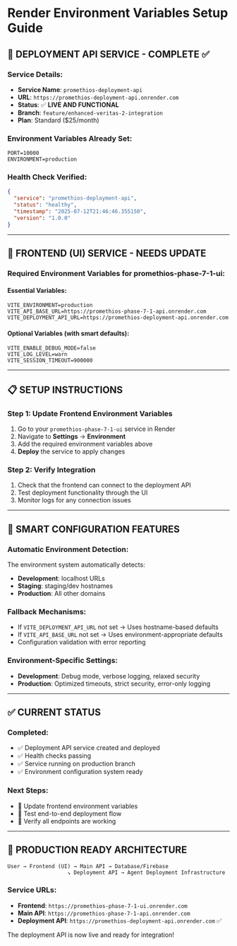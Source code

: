 # Render Environment Variables Setup Guide

## 🎯 **DEPLOYMENT API SERVICE - COMPLETE ✅**

### **Service Details:**
- **Service Name**: `promethios-deployment-api`
- **URL**: `https://promethios-deployment-api.onrender.com`
- **Status**: ✅ **LIVE AND FUNCTIONAL**
- **Branch**: `feature/enhanced-veritas-2-integration`
- **Plan**: Standard ($25/month)

### **Environment Variables Already Set:**
```
PORT=10000
ENVIRONMENT=production
```

### **Health Check Verified:**
```json
{
  "service": "promethios-deployment-api",
  "status": "healthy", 
  "timestamp": "2025-07-12T21:46:46.355150",
  "version": "1.0.0"
}
```

---

## 🔧 **FRONTEND (UI) SERVICE - NEEDS UPDATE**

### **Required Environment Variables for promethios-phase-7-1-ui:**

#### **Essential Variables:**
```
VITE_ENVIRONMENT=production
VITE_API_BASE_URL=https://promethios-phase-7-1-api.onrender.com
VITE_DEPLOYMENT_API_URL=https://promethios-deployment-api.onrender.com
```

#### **Optional Variables (with smart defaults):**
```
VITE_ENABLE_DEBUG_MODE=false
VITE_LOG_LEVEL=warn
VITE_SESSION_TIMEOUT=900000
```

---

## 📋 **SETUP INSTRUCTIONS**

### **Step 1: Update Frontend Environment Variables**
1. Go to your `promethios-phase-7-1-ui` service in Render
2. Navigate to **Settings** → **Environment**
3. Add the required environment variables above
4. **Deploy** the service to apply changes

### **Step 2: Verify Integration**
1. Check that the frontend can connect to the deployment API
2. Test deployment functionality through the UI
3. Monitor logs for any connection issues

---

## 🎯 **SMART CONFIGURATION FEATURES**

### **Automatic Environment Detection:**
The environment system automatically detects:
- **Development**: localhost URLs
- **Staging**: staging/dev hostnames  
- **Production**: All other domains

### **Fallback Mechanisms:**
- If `VITE_DEPLOYMENT_API_URL` not set → Uses hostname-based defaults
- If `VITE_API_BASE_URL` not set → Uses environment-appropriate defaults
- Configuration validation with error reporting

### **Environment-Specific Settings:**
- **Development**: Debug mode, verbose logging, relaxed security
- **Production**: Optimized timeouts, strict security, error-only logging

---

## ✅ **CURRENT STATUS**

### **Completed:**
- ✅ Deployment API service created and deployed
- ✅ Health checks passing
- ✅ Service running on production branch
- ✅ Environment configuration system ready

### **Next Steps:**
- 🔄 Update frontend environment variables
- 🔄 Test end-to-end deployment flow
- 🔄 Verify all endpoints are working

---

## 🚀 **PRODUCTION READY ARCHITECTURE**

```
User → Frontend (UI) → Main API → Database/Firebase
                   ↘ Deployment API → Agent Deployment Infrastructure
```

### **Service URLs:**
- **Frontend**: `https://promethios-phase-7-1-ui.onrender.com`
- **Main API**: `https://promethios-phase-7-1-api.onrender.com`
- **Deployment API**: `https://promethios-deployment-api.onrender.com` ✅

The deployment API is now live and ready for integration!

